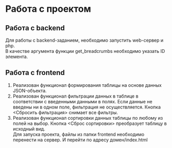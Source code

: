 # Работа с проектом
## Работа с backend
Для работы с backend-заданием, необходимо запустить web-сервер и php.  
В качестве аргумента функции get_breadcrumbs необходимо указать ID элемента.
## Работа с frontend
1. Реализован функционал формирования таблицы на основе данных JSON-объекта.
2. Реализован функционал фильтрации данных в таблице в соответствии с введенными данными в полях. Если данные не введены ни в одном поле, фильтрация не осуществляется. Кнопка <Сбросить фильтрация> снимает все фильтры.
3. Реализован функционал сортировки данных таблицы по любому из полей на выбор. Кнопка <Сброс сортировки> преобразует таблицу в исходный вид.  
Для запуска проекта, файлы из папки frontend необходимо перенести на сервер. И перейти по адресу домен/index.html
